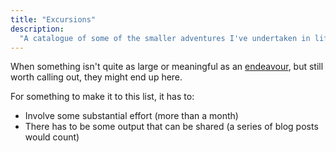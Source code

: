 ```yaml
---
title: "Excursions"
description:
  "A catalogue of some of the smaller adventures I've undertaken in life"
---
```


When something isn't quite as large or meaningful as an
[endeavour](../endeavours/), but still worth calling out, they might end up
here.

For something to make it to this list, it has to:

- Involve some substantial effort (more than a month)
- There has to be some output that can be shared (a series of blog posts would
  count)
